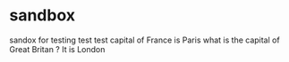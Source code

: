 # sandbox
sandox for testing
test test 
capital of France is Paris
 what is the capital of Great Britan ?
It is London
